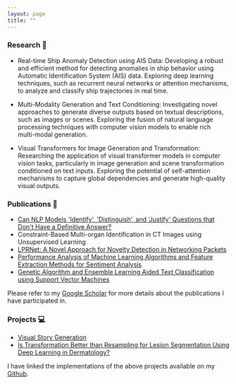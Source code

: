 ```yaml
---
layout: page
title: ""
---
```


### Research 🔎
* Real-time Ship Anomaly Detection using AIS Data: Developing a robust and efficient method for detecting anomalies in ship behavior using Automatic Identification System (AIS) data. Exploring deep learning techniques, such as recurrent neural networks or attention mechanisms, to analyze and classify ship trajectories in real time.

* Multi-Modality Generation and Text Conditioning: Investigating novel approaches to generate diverse outputs based on textual descriptions, such as images or scenes. Exploring the fusion of natural language processing techniques with computer vision models to enable rich multi-modal generation.

* Visual Transformers for Image Generation and Transformation: Researching the application of visual transformer models in computer vision tasks, particularly in image generation and scene transformation conditioned on text inputs. Exploring the potential of self-attention mechanisms to capture global dependencies and generate high-quality visual outputs.

### Publications 📝
* [Can NLP Models 'Identify', 'Distinguish', and 'Justify' Questions that Don't Have a Definitive Answer?](https://trustnlpworkshop.github.io/papers/35.pdf)
* Constraint-Based Multi-organ Identification in CT Images using Unsupervised Learning
* [LPRNet: A Novel Approach for Novelty Detection in Networking Packets](https://thesai.org/Publications/ViewPaper?Volume=13&Issue=2&Code=IJACSA&SerialNo=13)
* [Performance Analysis of Machine Learning Algorithms and Feature Extraction Methods for Sentiment Analysis](https://ieeexplore.ieee.org/document/9633882)
* [Genetic Algorithm and Ensemble Learning Aided Text Classification using Support Vector Machines](https://thesai.org/Downloads/Volume12No8/Paper_30-Genetic_Algorithm_and_Ensemble_Learning_Aided.pdf)

Please refer to my [Google Scholar](https://scholar.google.com/citations?user=Zba5g9wAAAAJ&hl=en&authuser=1) for more details about the publications I have participated in. 


### Projects 💻
- [Visual Story Generation](https://github.com/ayushiagarwal268/VST)
- [Is Transformation Better than Resampling for Lesion Segmentation Using Deep Learning in Dermatology?](https://papers.ssrn.com/sol3/papers.cfm?abstract_id=4015031)

I have linked the implementations of the above projects available on my [Github](https://github.com/ayushiagarwal268).
